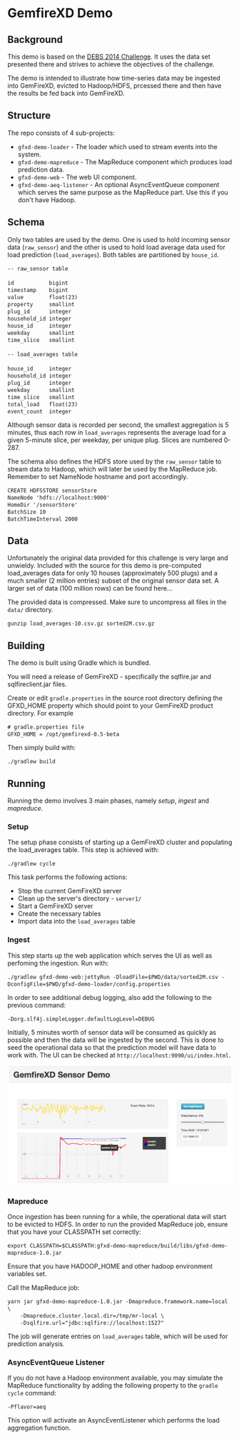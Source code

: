 GemfireXD Demo
==============

Background
----------

This demo is based on the [DEBS 2014 Challenge]. It uses the data set presented there and strives to achieve the objectives of the challenge.

The demo is intended to illustrate how time-series data may be ingested into GemFireXD, evicted to Hadoop/HDFS, prcessed there and then have the results be fed back into GemFireXD.

Structure
---------

The repo consists of 4 sub-projects:

* `gfxd-demo-loader` - The loader which used to stream events into the system.
* `gfxd-demo-mapreduce` - The MapReduce component which produces load prediction data.
* `gfxd-demo-web` - The web UI component.
* `gfxd-demo-aeq-listener` - An optional AsyncEventQueue component which serves the same purpose as the MapReduce part. Use this if you don't have Hadoop.

Schema
------

Only two tables are used by the demo. One is used to hold incoming sensor data (`raw_sensor`) and the other is used to hold load average data used for load prediction (`load_averages`). Both tables are partitioned by `house_id`.

    -- raw_sensor table

    id           bigint
    timestamp    bigint
    value        float(23)
    property     smallint
    plug_id      integer
    household_id integer
    house_id     integer
    weekday      smallint
    time_slice   smallint

    -- load_averages table

    house_id     integer
    household_id integer
    plug_id      integer
    weekday      smallint
    time_slice   smallint
    total_load   float(23)
    event_count  integer

Although sensor data is recorded per second, the smallest aggregation is 5 minutes, thus each row in `load_averages` represents the average load for a given 5-minute slice, per weekday, per unique plug. Slices are numbered 0-287.

The schema also defines the HDFS store used by the `raw_sensor` table to stream data to Hadoop, which will later be used by the MapReduce job. Remember to set NameNode hostname and port accordingly. 

    CREATE HDFSSTORE sensorStore
    NameNode 'hdfs://localhost:9000'
    HomeDir '/sensorStore'
    BatchSize 10
    BatchTimeInterval 2000

Data
----

Unfortunately the original data provided for this challenge is very large and unwieldy. Included with the source for this demo is pre-computed load_averages data for only 10 houses (approximately 500 plugs) and a much smaller (2 million entries) subset of the original sensor data set. A larger set of data (100 million rows) can be found here...

The provided data is compressed. Make sure to uncompress all files in the `data/` directory. 

    gunzip load_averages-10.csv.gz sorted2M.csv.gz

Building
--------

The demo is built using Gradle which is bundled.

You will need a release of GemFireXD - specifically the sqlfire.jar and sqlfireclient.jar files.

Create or edit `gradle.properties` in the source root directory defining the GFXD_HOME property which should point to your GemFireXD product directory. For example

    # gradle.properties file
    GFXD_HOME = /opt/gemfirexd-0.5-beta

Then simply build with:

    ./gradlew build

Running
-------

Running the demo involves 3 main phases, namely _setup_, _ingest_ and _mapreduce_.

### Setup

The setup phase consists of starting up a GemFireXD cluster and populating the load_averages table. This step is achieved with:

    ./gradlew cycle

This task performs the following actions:
* Stop the current GemFireXD server
* Clean up the server's directory - `server1/`
* Start a GemFireXD server
* Create the necessary tables
* Import data into the `load_averages` table

### Ingest

This step starts up the web application which serves the UI as well as perfoming the ingestion. Run with:

    ./gradlew gfxd-demo-web:jettyRun -DloadFile=$PWD/data/sorted2M.csv -DconfigFile=$PWD/gfxd-demo-loader/config.properties

In order to see additional debug logging, also add the following to the previous command:

    -Dorg.slf4j.simpleLogger.defaultLogLevel=DEBUG

Initially, 5 minutes worth of sensor data will be consumed as quickly as possible and then the data will be ingested by the second. This is done to seed the operational data so that the prediction model will have data to work with. The UI can be checked at `http://localhost:9090/ui/index.html`.

![](images/gfxd-demo-ui.png)

### Mapreduce 

Once ingestion has been running for a while, the operational data will start to be evicted to HDFS. In order to run the provided MapReduce job, ensure that you have your CLASSPATH set correctly:

    export CLASSPATH=$CLASSPATH:gfxd-demo-mapreduce/build/libs/gfxd-demo-mapreduce-1.0.jar

Ensure that you have HADOOP_HOME and other hadoop environment variables set.

Call the MapReduce job:

    yarn jar gfxd-demo-mapreduce-1.0.jar -Dmapreduce.framework.name=local \
        -Dmapreduce.cluster.local.dir=/tmp/mr-local \
        -Dsqlfire.url="jdbc:sqlfire://localhost:1527"

The job will generate entries on `load_averages` table, which will be used for prediction analysis.

### AsyncEventQueue Listener

If you do not have a Hadoop environment available, you may simulate the MapReduce functionality by adding the following property to the `gradle cycle` command:

    -Pflavor=aeq

This option will activate an AsyncEventListener which performs the load aggregation function.



[DEBS 2014 Challenge]:http://www.cse.iitb.ac.in/debs2014/?page_id=42

